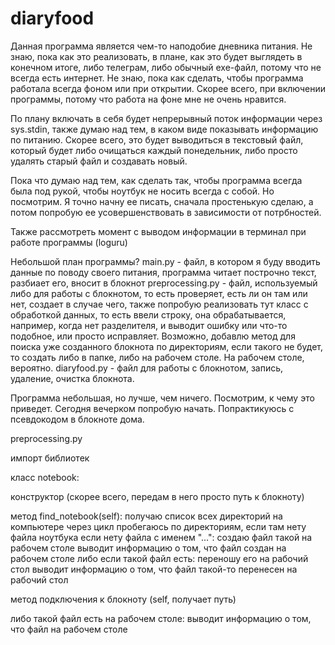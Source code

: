 # diaryfood
Данная программа является чем-то наподобие дневника питания. 
Не знаю, пока как это реализовать, в плане, как это будет выглядеть в конечном итоге, либо телеграм, либо обычный exe-файл, потому что не всегда есть интернет.
Не знаю, пока как сделать, чтобы программа работала всегда фоном или при открытии. Скорее всего, при включении программы, потому что работа на фоне мне не очень нравится.

По плану включать в себя будет непрерывный поток информации через sys.stdin, также думаю над тем, в каком виде показывать информацию по питанию. 
Скорее всего, это будет выводиться в текстовый файл, который будет либо очищаться каждый понедельник, либо просто удалять старый файл и создавать новый.

Пока что думаю над тем, как сделать так, чтобы программа всегда была под рукой, чтобы ноутбук не носить всегда с собой. Но посмотрим.
Я точно начну ее писать, сначала простенькую сделаю, а потом попробую ее усовершенствовать в зависимости от потрбностей.

Также рассмотреть момент с выводом информации в терминал при работе программы (loguru)

Небольшой план программы?
main.py - файл, в котором я буду вводить данные по поводу своего питания, программа читает построчно текст, разбиает его, вносит в блокнот
preprocessing.py - файл, используемый либо для работы с блокнотом, то есть проверяет, есть ли он там или нет, создает в случае чего, также попробую реализовать тут
класс с обработкой данных, то есть ввели строку, она обрабатывается, например, когда нет разделителя, и выводит ошибку или что-то подобное, или просто исправляет.
Возможно, добавлю метод для поиска уже созданного блокнота по директориям, если такого не будет, то создать либо в папке, либо на рабочем столе. На рабочем столе, вероятно.
diaryfood.py - файл для работы с блокнотом, запись, удаление, очистка блокнота.

Программа небольшая, но лучше, чем ничего. Посмотрим, к чему это приведет. Сегодня вечерком попробую начать. Попрактикуюсь с псевдокодом в блокноте дома.

preprocessing.py

импорт библиотек

класс notebook:
  
  конструктор (скорее всего, передам в него просто путь к блокноту)
  
  метод find_notebook(self):
  получаю список всех директорий на компьютере
  через цикл пробегаюсь по директориям, если там нету файла ноутбука
  если нету файла с именем "...":
    создаю файл такой на рабочем столе
    выводит информацию о том, что файл создан на рабочем столе
  либо если такой файл есть:
    переношу его на рабочий стол
    выводит информацию о том, что файл такой-то перенесен на рабочий стол
   
   метод подключения к блокноту (self, получает путь)
   
  либо такой файл есть на рабочем столе:
    выводит информацию о том, что файл на рабочем столе
